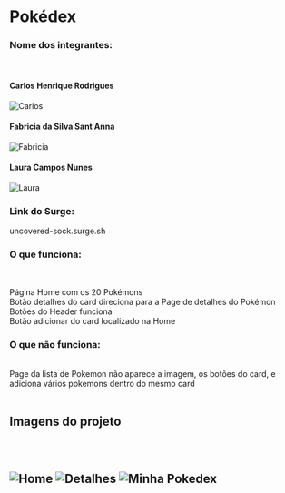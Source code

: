# Pokédex

<h3>Nome dos integrantes:</h3><br>

<h4>Carlos Henrique Rodrigues </h4>
  
![Carlos](https://user-images.githubusercontent.com/81387401/122611069-0f28db00-d057-11eb-9296-f6cd8e12434d.PNG)

<h4>Fabricia da Silva Sant Anna </h4> 
  
![Fabricia](https://user-images.githubusercontent.com/81387401/122611090-1819ac80-d057-11eb-89a4-926e1d9f223a.PNG)

<h4>Laura Campos Nunes </h4>
  
![Laura](https://user-images.githubusercontent.com/81387401/122611100-1bad3380-d057-11eb-93b7-053d07faa366.PNG)


<h3>Link do Surge:</h3>uncovered-sock.surge.sh


<h3>O que funciona:</h3> <br>

Página Home com os 20 Pokémons<br>
Botão  detalhes do card direciona para a Page de detalhes do Pokémon <br>
Botões do Header funciona <br>
Botão adicionar do card localizado na Home <br>

<h3>O que não funciona:</h3><br>
Page da lista de Pokemon não aparece a imagem, os botões do card, e adiciona vários pokemons dentro do mesmo card <br><br>


<h2>Imagens do projeto<h2><br>
  
![Home](https://user-images.githubusercontent.com/81387401/122610705-785c1e80-d056-11eb-9b71-6c5fc3af56a0.PNG)
![Detalhes](https://user-images.githubusercontent.com/81387401/122610718-7c883c00-d056-11eb-9e20-7bda3d9a1845.PNG)
![Minha Pokedex](https://user-images.githubusercontent.com/81387401/122610731-801bc300-d056-11eb-87b3-0665eeae0e4d.PNG)




